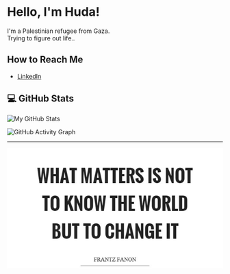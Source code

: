 # Hello, I'm Huda! 

I'm a Palestinian refugee from Gaza.  
Trying to figure out life..

##  How to Reach Me

- [LinkedIn](https://www.linkedin.com/in/huda-alamassi/)

## 💻 GitHub Stats

![My GitHub Stats](https://github-readme-stats.vercel.app/api?username=hudaalamassi&theme=radical&show_icons=true)

![GitHub Activity Graph](https://github-readme-activity-graph.vercel.app/graph?username=hudaalamassi&theme=default)

---

![What really matters!](https://github.com/hudaalamassi/hudaalamassi/blob/main/what-matters-is-not-to-know-the-world-but-to-change-it-quote-1%20(1).jpg)
